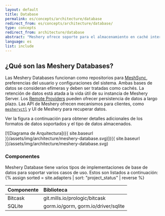 ```yaml
---
layout: default
title: Database
permalink: es/concepts/architecture/database
redirect_from: es/concepts/architecture/database/
type: concepts
redirect_from: architecture/database
abstract: "Meshery ofrece soporte para el almacenamiento en caché interno con la ayuda de base de datos de archivos. Esto se ha implementado con varias bibliotecas que admiten diferentes tipos de formatos de datos."
language: es
list: include
---
```


## ¿Qué son las Meshery Databases?

Las Meshery Databases funcionan como repositorios para [MeshSync](/concepts/architecture/meshsync), preferencias del usuario y configuraciones del sistema. Ambas bases de datos se consideran efímeras y deben ser tratadas como cachés. La retención de datos está atada a la vida útil de su instancia de Meshery Server. Los [Remote Providers](/extensibility/providers) pueden ofrecer persistencia de datos a largo plazo. Las API de Meshery ofrecen mecanismos para clientes, como [`mesheryctl`](/reference/mesheryctl) y UI de Meshery para recuperar datos.

Ver la figura a continuación para obtener detalles adicionales de los formatos de datos soportados y el tipo de datos almacenados.

[![Diagrama de Arquitectura]({{ site.baseurl }}/assets/img/architecture/meshery-database.svg)]({{ site.baseurl }}/assets/img/architecture/meshery-database.svg)

### Componentes

Meshery Database tiene varios tipos de implementaciones de base de datos para soportar varios casos de uso. Estos son listados a continuación:
{% assign sorted = site.adapters | sort: "project_status" | reverse %}

| Componente     | Biblioteca                            |
| :------------- | :------------------------------------ |
| Bitcask        | git.mills.io/prologic/bitcask         |
| SQLite         | gorm.io/gorm, gorm.io/driver/sqlite   |
